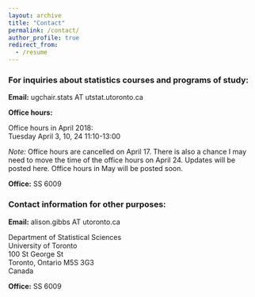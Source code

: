 ```yaml
---
layout: archive
title: "Contact"
permalink: /contact/
author_profile: true
redirect_from:
  - /resume
---
```


### For inquiries about statistics courses and programs of study:

**Email:** ugchair.stats AT utstat.utoronto.ca

**Office hours:**

Office hours in April 2018:   
Tuesday April 3, 10, 24 11:10-13:00 

*Note:* Office hours are cancelled on April 17. There is also a chance I may need to move the time of the office hours on April 24. Updates will be posted here. Office hours in May will be posted soon.

**Office:** SS 6009

### Contact information for other purposes:

**Email:** alison.gibbs AT utoronto.ca


Department of Statistical Sciences  
University of Toronto  
100 St George St  
Toronto, Ontario M5S 3G3  
Canada

**Office:** SS 6009